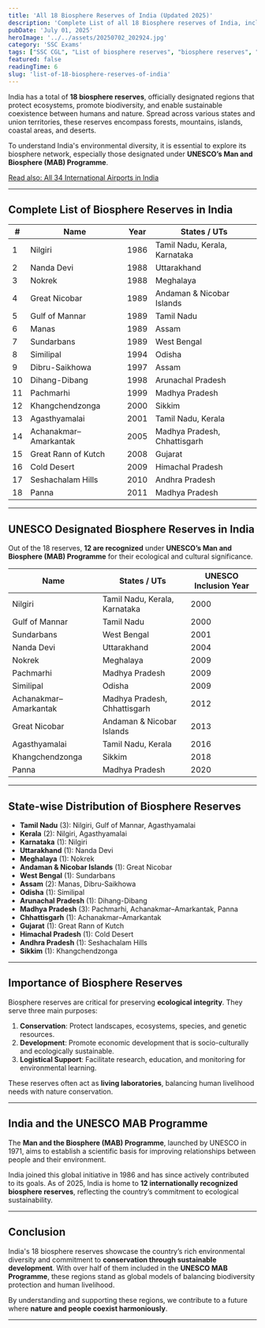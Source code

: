 ```yaml
---
title: 'All 18 Biosphere Reserves of India (Updated 2025)'
description: 'Complete List of all 18 Biosphere reserves of India, including their States.'
pubDate: 'July 01, 2025'
heroImage: '../../assets/20250702_202924.jpg'
category: 'SSC Exams'
tags: ["SSC CGL", "List of biosphere reserves", "biosphere reserves", "18 biosphere reserves"]
featured: false
readingTime: 6
slug: 'list-of-18-biosphere-reserves-of-india'
---
```


India has a total of **18 biosphere reserves**, officially designated regions that protect ecosystems, promote biodiversity, and enable sustainable coexistence between humans and nature. Spread across various states and union territories, these reserves encompass forests, mountains, islands, coastal areas, and deserts.

To understand India's environmental diversity, it is essential to explore its biosphere network, especially those designated under **UNESCO’s Man and Biosphere (MAB) Programme**.

[Read also: All 34 International Airports in India](https://eduware.vercel.app/blog/all-34-international-airports-in-india/)

---

## Complete List of Biosphere Reserves in India

| #  | Name                           | Year | States / UTs                        |
|----|--------------------------------|------|-------------------------------------|
| 1  | Nilgiri                        | 1986 | Tamil Nadu, Kerala, Karnataka       |
| 2  | Nanda Devi                     | 1988 | Uttarakhand                         |
| 3  | Nokrek                         | 1988 | Meghalaya                           |
| 4  | Great Nicobar                  | 1989 | Andaman & Nicobar Islands           |
| 5  | Gulf of Mannar                | 1989 | Tamil Nadu                          |
| 6  | Manas                          | 1989 | Assam                               |
| 7  | Sundarbans                     | 1989 | West Bengal                         |
| 8  | Similipal                      | 1994 | Odisha                              |
| 9  | Dibru-Saikhowa                 | 1997 | Assam                               |
| 10 | Dihang-Dibang                 | 1998 | Arunachal Pradesh                   |
| 11 | Pachmarhi                      | 1999 | Madhya Pradesh                      |
| 12 | Khangchendzonga                | 2000 | Sikkim                              |
| 13 | Agasthyamalai                  | 2001 | Tamil Nadu, Kerala                  |
| 14 | Achanakmar–Amarkantak         | 2005 | Madhya Pradesh, Chhattisgarh        |
| 15 | Great Rann of Kutch           | 2008 | Gujarat                             |
| 16 | Cold Desert                    | 2009 | Himachal Pradesh                    |
| 17 | Seshachalam Hills             | 2010 | Andhra Pradesh                      |
| 18 | Panna                          | 2011 | Madhya Pradesh                      |

---

## UNESCO Designated Biosphere Reserves in India

Out of the 18 reserves, **12 are recognized** under **UNESCO’s Man and Biosphere (MAB) Programme** for their ecological and cultural significance.

| Name                          | States / UTs                          | UNESCO Inclusion Year |
|-------------------------------|----------------------------------------|------------------------|
| Nilgiri                       | Tamil Nadu, Kerala, Karnataka          | 2000                   |
| Gulf of Mannar               | Tamil Nadu                             | 2000                   |
| Sundarbans                   | West Bengal                            | 2001                   |
| Nanda Devi                   | Uttarakhand                            | 2004                   |
| Nokrek                       | Meghalaya                              | 2009                   |
| Pachmarhi                    | Madhya Pradesh                         | 2009                   |
| Similipal                    | Odisha                                 | 2009                   |
| Achanakmar–Amarkantak        | Madhya Pradesh, Chhattisgarh           | 2012                   |
| Great Nicobar                | Andaman & Nicobar Islands              | 2013                   |
| Agasthyamalai                | Tamil Nadu, Kerala                     | 2016                   |
| Khangchendzonga              | Sikkim                                 | 2018                   |
| Panna                        | Madhya Pradesh                         | 2020                   |

---

## State-wise Distribution of Biosphere Reserves

- **Tamil Nadu** (3): Nilgiri, Gulf of Mannar, Agasthyamalai  
- **Kerala** (2): Nilgiri, Agasthyamalai  
- **Karnataka** (1): Nilgiri  
- **Uttarakhand** (1): Nanda Devi  
- **Meghalaya** (1): Nokrek  
- **Andaman & Nicobar Islands** (1): Great Nicobar  
- **West Bengal** (1): Sundarbans  
- **Assam** (2): Manas, Dibru-Saikhowa  
- **Odisha** (1): Similipal  
- **Arunachal Pradesh** (1): Dihang-Dibang  
- **Madhya Pradesh** (3): Pachmarhi, Achanakmar–Amarkantak, Panna  
- **Chhattisgarh** (1): Achanakmar–Amarkantak  
- **Gujarat** (1): Great Rann of Kutch  
- **Himachal Pradesh** (1): Cold Desert  
- **Andhra Pradesh** (1): Seshachalam Hills  
- **Sikkim** (1): Khangchendzonga  

---

## Importance of Biosphere Reserves

Biosphere reserves are critical for preserving **ecological integrity**. They serve three main purposes:

1. **Conservation**: Protect landscapes, ecosystems, species, and genetic resources.
2. **Development**: Promote economic development that is socio-culturally and ecologically sustainable.
3. **Logistical Support**: Facilitate research, education, and monitoring for environmental learning.

These reserves often act as **living laboratories**, balancing human livelihood needs with nature conservation.

---

## India and the UNESCO MAB Programme

The **Man and the Biosphere (MAB) Programme**, launched by UNESCO in 1971, aims to establish a scientific basis for improving relationships between people and their environment.

India joined this global initiative in 1986 and has since actively contributed to its goals. As of 2025, India is home to **12 internationally recognized biosphere reserves**, reflecting the country’s commitment to ecological sustainability.

---

## Conclusion

India's 18 biosphere reserves showcase the country’s rich environmental diversity and commitment to **conservation through sustainable development**. With over half of them included in the **UNESCO MAB Programme**, these regions stand as global models of balancing biodiversity protection and human livelihood.

By understanding and supporting these regions, we contribute to a future where **nature and people coexist harmoniously**.

---
